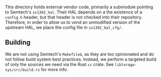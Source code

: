 This directory holds external vendor code, primarily a submodule
pointing to Semtech's `sx1302_hal`. Their HAL depends on a the
existence of a `config.h` header, but that header is not checked into
their repository. Therefore, in order to allow us to vend an
unmodified version of the upstream HAL, we place the config file in
`sx1302_hal_cfg/`.

## Building ##

We are not using Semtech's `Makefile`s, as they are too opinionated
and do not follow build system best practices. Instead, we perform a
targeted build of only the sources we need via the Rust `cc`
crate. See `libloragw-sys/src/build.rs` for more info.
